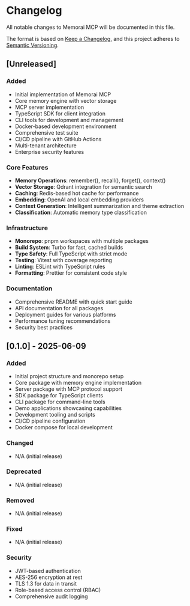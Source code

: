 # Changelog

All notable changes to Memorai MCP will be documented in this file.

The format is based on [Keep a Changelog](https://keepachangelog.com/en/1.0.0/),
and this project adheres to [Semantic Versioning](https://semver.org/spec/v2.0.0.html).

## [Unreleased]

### Added
- Initial implementation of Memorai MCP
- Core memory engine with vector storage
- MCP server implementation
- TypeScript SDK for client integration
- CLI tools for development and management
- Docker-based development environment
- Comprehensive test suite
- CI/CD pipeline with GitHub Actions
- Multi-tenant architecture
- Enterprise security features

### Core Features
- **Memory Operations**: remember(), recall(), forget(), context()
- **Vector Storage**: Qdrant integration for semantic search
- **Caching**: Redis-based hot cache for performance
- **Embedding**: OpenAI and local embedding providers
- **Context Generation**: Intelligent summarization and theme extraction
- **Classification**: Automatic memory type classification

### Infrastructure
- **Monorepo**: pnpm workspaces with multiple packages
- **Build System**: Turbo for fast, cached builds
- **Type Safety**: Full TypeScript with strict mode
- **Testing**: Vitest with coverage reporting
- **Linting**: ESLint with TypeScript rules
- **Formatting**: Prettier for consistent code style

### Documentation
- Comprehensive README with quick start guide
- API documentation for all packages
- Deployment guides for various platforms
- Performance tuning recommendations
- Security best practices

## [0.1.0] - 2025-06-09

### Added
- Initial project structure and monorepo setup
- Core package with memory engine implementation
- Server package with MCP protocol support
- SDK package for TypeScript clients
- CLI package for command-line tools
- Demo applications showcasing capabilities
- Development tooling and scripts
- CI/CD pipeline configuration
- Docker compose for local development

### Changed
- N/A (initial release)

### Deprecated
- N/A (initial release)

### Removed
- N/A (initial release)

### Fixed
- N/A (initial release)

### Security
- JWT-based authentication
- AES-256 encryption at rest
- TLS 1.3 for data in transit
- Role-based access control (RBAC)
- Comprehensive audit logging
